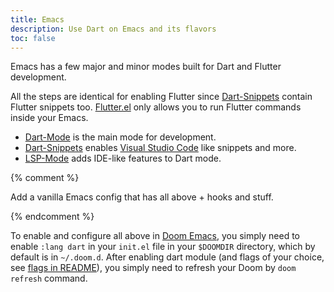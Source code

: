 ```yaml
---
title: Emacs
description: Use Dart on Emacs and its flavors
toc: false
---
```


Emacs has a few major and minor modes built for Dart and Flutter development.

All the steps are identical for enabling Flutter since
[Dart-Snippets][dart-snippets] contain Flutter snippets too.
[Flutter.el][flutter-mode] only allows you to run Flutter commands inside your Emacs.

* [Dart-Mode][dart-mode] is the main mode for development.
* [Dart-Snippets][dart-snippets] enables [Visual Studio Code](/tools/vs-code)
  like snippets and more.
* [LSP-Mode][lsp-mode] adds IDE-like features to Dart mode.

{% comment %}

Add a vanilla Emacs config that has all above + hooks and stuff.

{% endcomment %}
  
To enable and configure all above in [Doom Emacs][doom-emacs], you simply
need to enable `:lang dart` in your `init.el` file in your `$DOOMDIR`
directory, which by default is in `~/.doom.d`.
After enabling dart module (and flags of your choice, see [flags in
README][dart-flags]), you simply need to refresh your Doom by `doom refresh`
command.

[dart-mode]: https://github.com/bradyt/dart-mode
[dart-snippets]: https://github.com/MYDavoodeh/dart-snippets
[doom-emacs]: https://github.com/hlissner/doom-emacs
[dart-flags]: https://github.com/hlissner/doom-emacs/blob/develop/modules/lang/dart/README.org#module-flags
[lsp-mode]: https://github.com/emacs-lsp/lsp-mode
[flutter-mode]: https://github.com/amake/flutter.el
